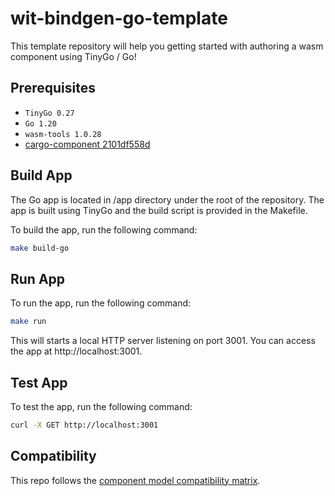 # wit-bindgen-go-template

This template repository will help you getting started with authoring a wasm component using TinyGo / Go!

## Prerequisites

- `TinyGo 0.27`
- `Go 1.20`
- `wasm-tools 1.0.28`
- [cargo-component 2101df558d](https://github.com/bytecodealliance/cargo-component/commits/2101df558d116f6bebab808bb6f29c672410ef7b)

## Build App
The Go app is located in /app directory under the root of the repository. The app is built using TinyGo and the build script is provided in the Makefile.

To build the app, run the following command:

```bash
make build-go
```

## Run App
To run the app, run the following command:

```bash
make run
```

This will starts a local HTTP server listening on port 3001. You can access the app at http://localhost:3001.

## Test App
To test the app, run the following command:

```bash
curl -X GET http://localhost:3001
```

## Compatibility

This repo follows the [component model compatibility matrix](https://bytecodealliance.org/articles/component-model-tooling-compatibility).
